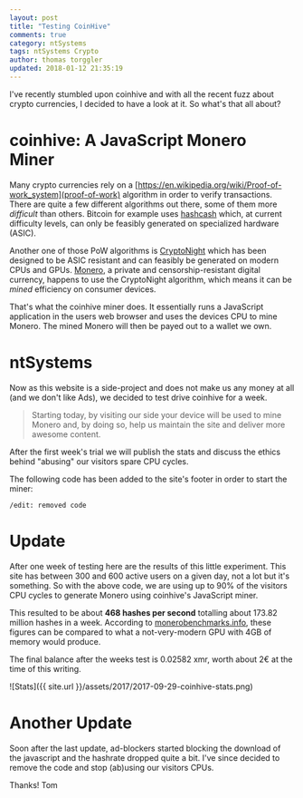 ```yaml
---
layout: post
title: "Testing CoinHive"
comments: true
category: ntSystems
tags: ntSystems Crypto
author: thomas torggler
updated: 2018-01-12 21:35:19
---
```


I've recently stumbled upon coinhive and with all the recent fuzz about crypto currencies, I decided to have a look at it. So what's that all about? 

<!-- more -->

# coinhive: A JavaScript Monero Miner 

Many crypto currencies rely on a [https://en.wikipedia.org/wiki/Proof-of-work_system](proof-of-work) algorithm in order to verify transactions. There are quite a few different algorithms out there, some of them more _difficult_ than others. Bitcoin for example uses [hashcash](https://en.bitcoin.it/wiki/Hashcash) which, at current difficulty levels, can only be feasibly generated on specialized hardware (ASIC). 

Another one of those PoW algorithms is [CryptoNight](https://en.bitcoin.it/wiki/CryptoNight) which has been designed to be ASIC resistant and can feasibly be generated on modern CPUs and GPUs. [Monero](https://en.wikipedia.org/wiki/Proof-of-work_system), a private and censorship-resistant digital currency, happens to use the CryptoNight algorithm, which means it can be _mined_ efficiency on consumer devices.

That's what the coinhive miner does. It essentially runs a JavaScript application in the users web browser and uses the devices CPU to mine Monero. The mined Monero will then be payed out to a wallet we own. 

# ntSystems

Now as this website is a side-project and does not make us any money at all (and we don't like Ads), we decided to test drive coinhive for a week. 

> Starting today, by visiting our side your device will be used to mine Monero and, by doing so, help us maintain the site and deliver more awesome content. 
 
After the first week's trial we will publish the stats and discuss the ethics behind "abusing" our visitors spare CPU cycles.

The following code has been added to the site's footer in order to start the miner: 


```
/edit: removed code
```

# Update 

After one week of testing here are the results of this little experiment. This site has between 300 and 600 active users on a given day, not a lot but it's something. So with the above code, we are using up to 90% of the visitors CPU cycles to generate Monero using coinhive's JavaScript miner.

This resulted to be about **468 hashes per second** totalling about 173.82 million hashes in a week. According to [monerobenchmarks.info](http://monerobenchmarks.info/), these figures can be compared to what a not-very-modern GPU with 4GB of memory would produce. 

The final balance after the weeks test is 0.02582 xmr, worth about 2€ at the time of this writing. 

![Stats]({{ site.url }}/assets/2017/2017-09-29-coinhive-stats.png)


# Another Update

Soon after the last update, ad-blockers started blocking the download of the javascript and the hashrate dropped quite a bit. I've since decided to remove the code and stop (ab)using our visitors CPUs. 


Thanks!
Tom
